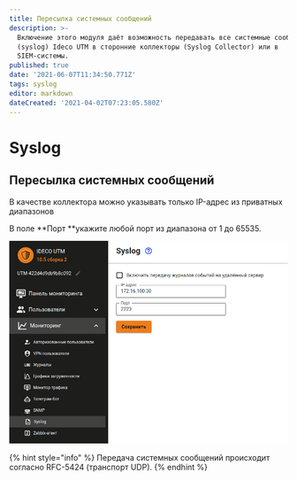 ```yaml
---
title: Пересылка системных сообщений
description: >-
  Включение этого модуля даёт возможность передавать все системные сообщения
  (syslog) Ideco UTM в сторонние коллекторы (Syslog Collector) или в
  SIEM-системы.
published: true
date: '2021-06-07T11:34:50.771Z'
tags: syslog
editor: markdown
dateCreated: '2021-04-02T07:23:05.580Z'
---
```


# Syslog

## Пересылка системных сообщений

В качестве коллектора можно указывать только IP-адрес из приватных диапазонов

В поле **Порт **укажите любой порт из диапазона от 1 до 65535.

![](../../.gitbook/assets/syslog-set.png)

{% hint style="info" %}
Передача системных сообщений происходит согласно RFC-5424 (транспорт UDP).
{% endhint %}
